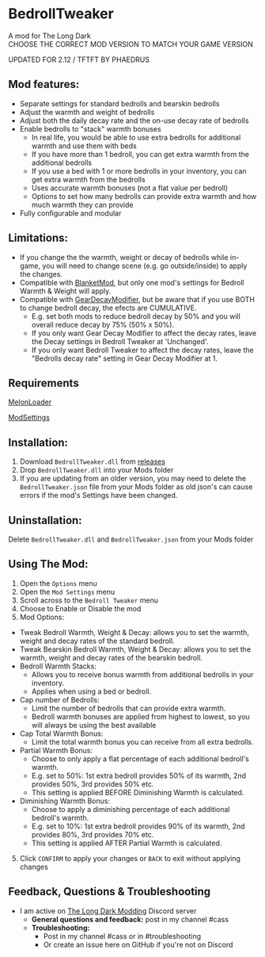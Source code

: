 # BedrollTweaker
A mod for The Long Dark    
CHOOSE THE CORRECT MOD VERSION TO MATCH YOUR GAME VERSION      

UPDATED FOR 2.12 / TFTFT BY PHAEDRUS       

## Mod features:
  * Separate settings for standard bedrolls and bearskin bedrolls
  * Adjust the warmth and weight of bedrolls
  * Adjust both the daily decay rate and the on-use decay rate of bedrolls
  * Enable bedrolls to "stack" warmth bonuses
      * In real life, you would be able to use extra bedrolls for additional warmth and use them with beds
      * If you have more than 1 bedroll, you can get extra warmth from the additional bedrolls
      * If you use a bed with 1 or more bedrolls in your inventory, you can get extra warmth from the bedrolls
      * Uses accurate warmth bonuses (not a flat value per bedroll)
      * Options to set how many bedrolls can provide extra warmth and how much warmth they can provide
  * Fully configurable and modular

  ## Limitations:
  * If you change the the warmth, weight or decay of bedrolls while in-game, you will need to change scene (e.g. go outside/inside) to apply the changes.
  * Compatible with [BlanketMod](https://github.com/ds5678/BlanketMod), but only one mod's settings for Bedroll Warmth & Weight will apply.
  * Compatible with [GearDecayModifier](https://github.com/Xpazeman/tld-gear-decay-modifier), but be aware that if you use BOTH to change bedroll decay, the efects are CUMULATIVE. 
      * E.g. set both mods to reduce bedroll decay by 50% and you will overall reduce decay by 75% (50% x 50%). 
      * If you only want Gear Decay Modifier to affect the decay rates, leave the Decay settings in Bedroll Tweaker at 'Unchanged'.
      * If you only want Bedroll Tweaker to affect the decay rates, leave the "Bedrolls decay rate" setting in Gear Decay Modifier at 1.

## Requirements
[MelonLoader](https://github.com/HerpDerpinstine/MelonLoader/releases/latest/download/MelonLoader.Installer.exe)

[ModSettings](https://github.com/zeobviouslyfakeacc/ModSettings/releases)

## Installation:
1. Download ```BedrollTweaker.dll``` from [releases](https://github.com/GruffCassquatch/BedrollTweaker/releases)
2. Drop ```BedrollTweaker.dll``` into your Mods folder
3. If you are updating from an older version, you may need to delete the ```BedrollTweaker.json``` file from your Mods folder as old json's can cause errors if the mod's Settings have been changed.

## Uninstallation:
Delete ```BedrollTweaker.dll``` and ```BedrollTweaker.json``` from your Mods folder

## Using The Mod:
1. Open the ```Options``` menu
2. Open the ```Mod Settings``` menu
3. Scroll across to the ```Bedroll Tweaker``` menu
4. Choose to Enable or Disable the mod
5. Mod Options:
  * Tweak Bedroll Warmth, Weight & Decay: allows you to set the warmth, weight and decay rates of the standard bedroll.
  * Tweak Bearskin Bedroll Warmth, Weight & Decay: allows you to set the warmth, weight and decay rates of the bearskin bedroll.
  * Bedroll Warmth Stacks:
	* Allows you to receive bonus warmth from additional bedrolls in your inventory. 
	* Applies when using a bed or bedroll.
  * Cap number of Bedrolls:
	* Limit the number of bedrolls that can provide extra warmth.
	* Bedroll warmth bonuses are applied from highest to lowest, so you will always be using the best available
  * Cap Total Warmth Bonus:
	* Limit the total warmth bonus you can receive from all extra bedrolls.
  * Partial Warmth Bonus:
	* Choose to only apply a flat percentage of each additional bedroll's warmth.
	* E.g. set to 50%:  1st extra bedroll provides 50% of its warmth, 2nd provides 50%, 3rd provides 50% etc.
	* This setting is applied BEFORE Diminishing Warmth is calculated.
  * Diminishing Warmth Bonus:
	* Choose to apply a diminishing percentage of each additional bedroll's warmth.
	* E.g. set to 10%: 1st extra bedroll provides 90% of its warmth, 2nd provides 80%, 3rd provides 70% etc.
	* This setting is applied AFTER Partial Warmth is calculated.    
5. Click ```CONFIRM``` to apply your changes or ```BACK``` to exit without applying changes

## Feedback, Questions & Troubleshooting
* I am active on [The Long Dark Modding](https://discord.gg/QvFE7VV4WZ) Discord server
	* **General questions and feedback:** post in my channel #cass
	* **Troubleshooting:** 
		* Post in my channel #cass or in #troubleshooting 
		* Or create an issue here on GitHub if you're not on Discord
